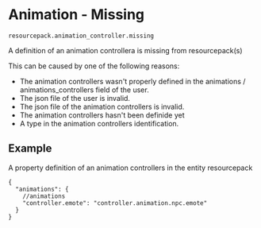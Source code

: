 # Animation - Missing

`resourcepack.animation_controller.missing`

A definition of an animation controllera is missing from resourcepack(s)

This can be caused by one of the following reasons:

- The animation controllers wasn't properly defined in the animations / animations_controllers field of the user.
- The json file of the user is invalid.
- The json file of the animation controllers is invalid.
- The animation controllers hasn't been definide yet
- A type in the animation controllers identification.

## Example

A property definition of an animation controllers in the entity resourcepack

```jsonc
{
  "animations": {
    //animations
    "controller.emote": "controller.animation.npc.emote"
  }
}
```
